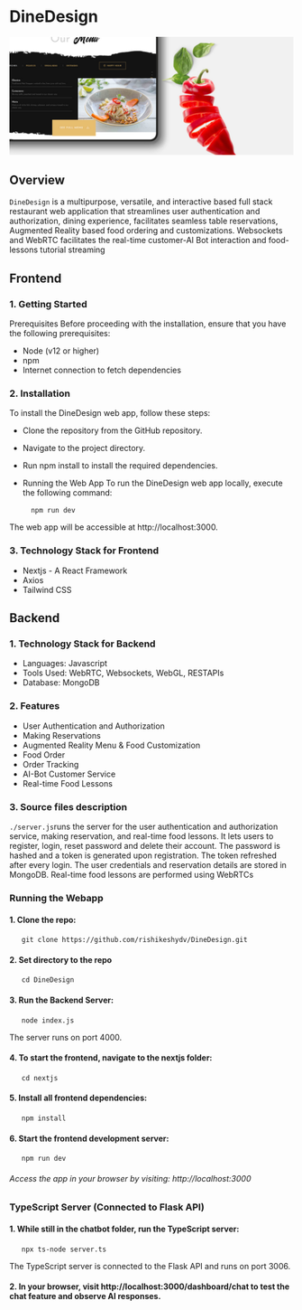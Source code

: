 # DineDesign
![DineDesign](./public/img/bg.jpeg)

## Overview
```DineDesign``` is a multipurpose, versatile, and interactive based full stack restaurant web application that streamlines user authentication and authorization, dining experience, facilitates seamless table reservations, Augmented Reality based food ordering and customizations. Websockets and WebRTC facilitates the real-time customer-AI Bot interaction and food-lessons tutorial streaming
## Frontend

### 1. Getting Started
   Prerequisites 
  Before proceeding with the installation, ensure that you have the following prerequisites:

  * Node (v12 or higher)
  * npm
  * Internet connection to fetch dependencies

### 2. Installation
     
  To install the DineDesign web app, follow these steps:
     
  * Clone the repository from the GitHub repository.
  * Navigate to the project directory.
  * Run npm install to install the required dependencies.
  * Running the Web App
    To run the DineDesign web app locally, execute the following command:

    ```
      npm run dev
    ```
  The web app will be accessible at http://localhost:3000.

### 3. Technology Stack for Frontend

  * Nextjs - A React Framework
  * Axios
  * Tailwind CSS

## Backend

### 1. Technology Stack for Backend

  * Languages: Javascript
  * Tools Used: WebRTC, Websockets, WebGL, RESTAPIs
  * Database: MongoDB
    
### 2. Features
* User Authentication and Authorization
* Making Reservations
* Augmented Reality Menu & Food Customization
* Food Order
* Order Tracking
* AI-Bot Customer Service
* Real-time Food Lessons


### 3. Source files description
```./server.js```runs the server for the user authentication and authorization service, making reservation, and real-time food lessons. It lets users to register, login, reset password and delete their account. The password is hashed and a token is generated upon registration. The token refreshed after every login. The user credentials and reservation details are stored in MongoDB. Real-time food lessons are performed using WebRTCs<br>

### Running the Webapp
   #### 1. Clone the repo:
   ```
      git clone https://github.com/rishikeshydv/DineDesign.git
   ```
   #### 2. Set directory to the repo 
   ```
      cd DineDesign
   ```
   #### 3. Run the Backend Server:
   ```
      node index.js
   ```
   The server runs on port 4000.

   #### 4. To start the frontend, navigate to the nextjs folder:
   ```
      cd nextjs
   ```
   #### 5. Install all frontend dependencies:
   ```
      npm install
   ```
   #### 6. Start the frontend development server:
   ```
      npm run dev
   ```
   ###### Access the app in your browser by visiting: http://localhost:3000

   ### TypeScript Server (Connected to Flask API)
   #### 1. While still in the chatbot folder, run the TypeScript server:
   ```
      npx ts-node server.ts
   ```
   The TypeScript server is connected to the Flask API and runs on port 3006.
   #### 2. In your browser, visit http://localhost:3000/dashboard/chat to test the chat feature and observe AI responses.
